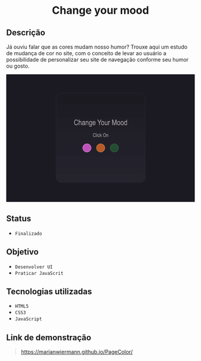 <h1 align="center"> Change your mood </h1>

## Descrição

Já ouviu falar que as cores mudam nosso humor? Trouxe aqui um estudo de mudança de cor no site, com o conceito de levar ao usuário a possibilidade de personalizar seu site de navegação conforme seu humor ou gosto.

<p align="center"><img src="assets/gif.gif"></p>

## Status

- `Finalizado`

## Objetivo

- `Desenvolver UI`
- `Praticar JavaScrit`

## Tecnologias utilizadas

- `HTML5`
- `CSS3`
- `JavaScript`

## Link de demonstração

> https://marianwiermann.github.io/PageColor/
